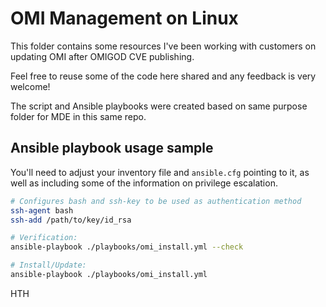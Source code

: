 # OMI Management on Linux

This folder contains some resources I've been working with customers on updating OMI after OMIGOD CVE publishing.

Feel free to reuse some of the code here shared and any feedback is very welcome!

The script and Ansible playbooks were created based on same purpose folder for MDE in this same repo.

## Ansible playbook usage sample

You'll need to adjust your inventory file and `ansible.cfg` pointing to it, as well as including some of the information on privilege escalation.

``` bash
# Configures bash and ssh-key to be used as authentication method
ssh-agent bash
ssh-add /path/to/key/id_rsa

# Verification:
ansible-playbook ./playbooks/omi_install.yml --check

# Install/Update:
ansible-playbook ./playbooks/omi_install.yml
```

HTH

